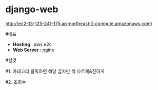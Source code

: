 # django-web

http://ec2-13-125-241-175.ap-northeast-2.compute.amazonaws.com/

#배포
+ **Hosting** : aws e2c
+ **Web Server** : nginx

#할것

#1. 카테고리 클릭하면 해당 글자만 색 다르게&진하게 

#2. 조회수

